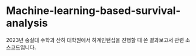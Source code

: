# Machine-learning-based-survival-analysis

2023년 숭실대 수학과 산하 대학원에서 하계인턴십을 진행할 때 쓴 결과보고서 관련 소스코드입니다.
